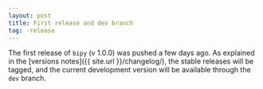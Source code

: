 ```yaml
---
layout: post
title: First release and dev branch
tag: -release
---
```


The first release of `bipy` (v 1.0.0) was pushed a few days ago. As explained in the [versions notes]({{ site.url }}/changelog/), the stable releases will be tagged, and the current development version will be available through the `dev` branch.